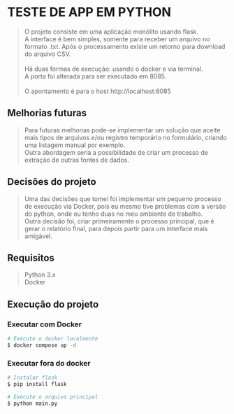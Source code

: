 # TESTE DE APP EM PYTHON
> O projeto consiste em uma aplicação monólito usando flask. <br />
> A interface é bem simples, somente para receber um arquivo no formato .txt.
> Após o processamento existe um retorno para download do arquivo CSV.
<br /><br />
> Há duas formas de execução: usando o docker e via terminal.<br />
> A porta foi alterada para ser executado em 8085.
<br /><br />
> O apontamento é para o host http://localhost:8085

## Melhorias futuras

> Para futuras melhorias pode-se implementar um solução que aceite mais tipos de arquivos e/ou registro temporário no formulário, criando uma listagem manual por exemplo.<br />
> Outra abordagem seria a possibilidade de criar um processo de extração de outras fontes de dados.

## Decisões do projeto

> Uma das decisões que tomei foi implementar um pequeno processo de execução via Docker, pois eu mesmo tive problemas com a versão do python, onde eu tenho duas no meu ambiente de trabalho.<br />
> Outra decisão foi, criar primeiramente o processo principal, que é gerar o relatório final, para depois partir para um interface mais amigável.

## Requisitos

> Python 3.x<br />
> Docker

## Execução do projeto

### Executar com Docker

```bash
# Execute o docker localmente 
$ docker compose up -d
```

### Executar fora do docker

```bash
# Instalar flask
$ pip install flask

# Execute o arquivo principal
$ python main.py
```